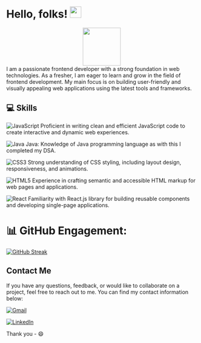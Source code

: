  <h1>
                        Hello, folks!
  <img src="https://media.giphy.com/media/hvRJCLFzcasrR4ia7z/giphy.gif" width="30px"/>
</h1>

<div id="header" align="center">
  <img src="https://media.giphy.com/media/vLlpbDafjgHystuJ0a/giphy.gif" width="100"/>
</div>
I am a passionate frontend developer with a strong foundation in web technologies. As a fresher, I am eager to learn and grow in the field of frontend development. My main focus is on building user-friendly and visually appealing web applications using the latest tools and frameworks.

##  💻 Skills

![JavaScript](https://img.shields.io/badge/javascript-%23323330.svg?style=for-the-badge&logo=javascript&logoColor=%23F7DF1E)  Proficient in writing clean and efficient JavaScript code to create interactive and dynamic web experiences.

![Java](https://img.shields.io/badge/java-%23ED8B00.svg?style=for-the-badge&logo=openjdk&logoColor=white) Java: Knowledge of Java programming language as with this I completed my DSA.

![CSS3](https://img.shields.io/badge/css3-%231572B6.svg?style=for-the-badge&logo=css3&logoColor=white) Strong understanding of CSS styling, including layout design, responsiveness, and animations.

![HTML5](https://img.shields.io/badge/html5-%23E34F26.svg?style=for-the-badge&logo=html5&logoColor=white) Experience in crafting semantic and accessible HTML markup for web pages and applications.

![React](https://img.shields.io/badge/react-%2320232a.svg?style=for-the-badge&logo=react&logoColor=%2361DAFB)  Familiarity with React.js library for building reusable components and developing single-page applications.

# 📊 GitHub Engagement:
<!--
![](https://github-readme-stats.vercel.app/api?username=Adi-tya-shukla&show_icons=true&hide=contribs,prs&cache_seconds=86400&theme=aura_dark)<br/>
![](https://github-readme-streak-stats.herokuapp.com/?user=Adi-tya-shukla&theme=aura_dark_border=false)<br/>
![](https://github-readme-stats.vercel.app/api/top-langs/?username=Adi-tya-shukla&theme=dark&hide_border=true&include_all_commits=false&count_private=false&layout=compact) <br/>
-->
[![GitHub Streak](http://github-readme-streak-stats.herokuapp.com?user=Adi-tya-shukla&theme=aura-dark&date_format=M%20j%5B%2C%20Y%5D)](https://git.io/streak-stats)


## Contact Me

If you have any questions, feedback, or would like to collaborate on a project, feel free to reach out to me. You can find my contact information below:

[![Gmail](https://img.shields.io/badge/Gmail-D14836?style=for-the-badge&logo=gmail&logoColor=white)](shuklaji247@gmail.com)

[![LinkedIn](https://img.shields.io/badge/LinkedIn-%230077B5.svg?logo=linkedin&logoColor=white)](https://www.linkedin.com/in/shukla-adityaa)

Thank you - 😄
